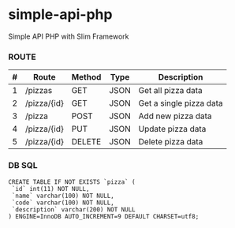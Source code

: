 # simple-api-php
Simple API PHP with Slim Framework

### ROUTE
|#	|Route|	Method|Type|	Description|
|-|-|-|-|-|
|1|/pizzas|GET|JSON| Get all pizza data
|2|/pizza/{id}|GET| JSON|Get a single pizza data
|3|/pizza |POST|JSON|Add new pizza data
|4|/pizza/{id}|PUT|JSON|Update pizza data 
|5|/pizza/{id}|DELETE|JSON |Delete pizza data


### DB SQL
```
CREATE TABLE IF NOT EXISTS `pizza` (
 `id` int(11) NOT NULL,
 `name` varchar(100) NOT NULL,
 `code` varchar(100) NOT NULL,
 `description` varchar(200) NOT NULL
) ENGINE=InnoDB AUTO_INCREMENT=9 DEFAULT CHARSET=utf8;
```
